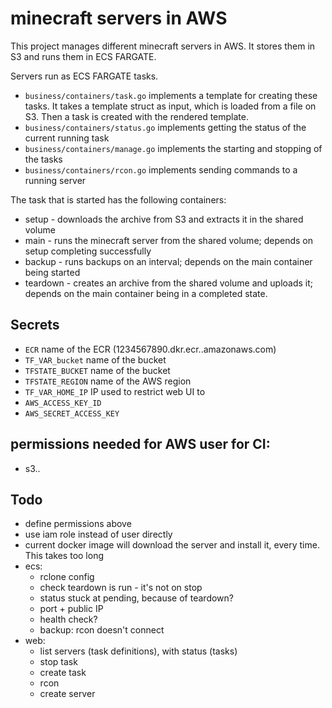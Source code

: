 # minecraft servers in AWS
This project manages different minecraft servers in AWS.
It stores them in S3 and runs them in ECS FARGATE.

Servers run as ECS FARGATE tasks.
* `business/containers/task.go` implements a template for creating these tasks. It takes a template struct as input,
which is loaded from a file on S3.
Then a task is created with the rendered template.
* `business/containers/status.go` implements getting the status of the current running task
* `business/containers/manage.go` implements the starting and stopping of the tasks
* `business/containers/rcon.go` implements sending commands to a running server

The task that is started has the following containers:
* setup - downloads the archive from S3 and extracts it in the shared volume
* main - runs the minecraft server from the shared volume; depends on setup completing successfully
* backup - runs backups on an interval; depends on the main container being started
* teardown - creates an archive from the shared volume and uploads it; depends on the main container being in a completed state.

## Secrets
* `ECR` name of the ECR (1234567890.dkr.ecr.<region>.amazonaws.com)
* `TF_VAR_bucket` name of the bucket
* `TFSTATE_BUCKET` name of the bucket
* `TFSTATE_REGION` name of the AWS region
* `TF_VAR_HOME_IP` IP used to restrict web UI to
* `AWS_ACCESS_KEY_ID`
* `AWS_SECRET_ACCESS_KEY`

## permissions needed for AWS user for CI:
* s3..

## Todo
- define permissions above
- use iam role instead of user directly
- current docker image will download the server and install it, every time. This takes too long
- ecs:
  - rclone config
  - check teardown is run - it's not on stop
  - status stuck at pending, because of teardown?
  - port + public IP
  - health check?
  - backup: rcon doesn't connect
- web:
  - list servers (task definitions), with status (tasks)
  - stop task
  - create task
  - rcon
  - create server